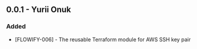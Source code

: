 ## 0.0.1 - Yurii Onuk
### Added
- [FLOWIFY-006] - The reusable Terraform module for AWS SSH key pair
